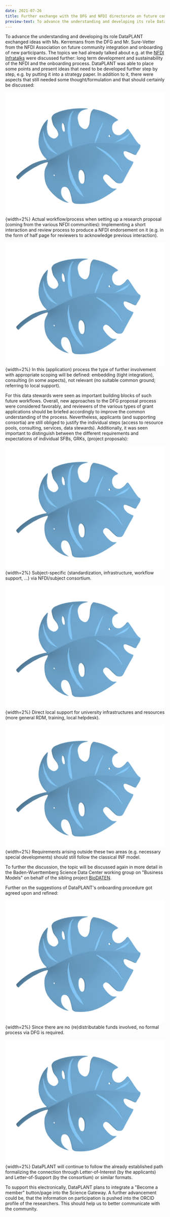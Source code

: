 ```yaml
---
date: 2021-07-26
title: Further exchange with the DFG and NFDI directorate on future community integration and onboarding
preview-text: To advance the understanding and developing its role DataPLANT exchanged ideas with Ms. Kerremans from the DFG and Mr. Sure-Vetter from the NFDI Association on future community integration and onboarding of new participants. The topics we had already talked about e.g. at the NFDI Infratalks were discussed further....
---
```


To advance the understanding and developing its role DataPLANT exchanged ideas with Ms. Kerremans from the DFG and Mr. Sure-Vetter from the NFDI Association on future community integration and onboarding of new participants. The topics we had already talked about e.g. at the [NFDI Infratalks](https://www.youtube.com/watch?v=VTGhtQmn2p4 "NFDI-Infratalk - Gedanken zu Community-Durchdringung und Nachhaltigkeit") were discussed further: long term development and sustainability of the NFDI and the onboarding process. DataPLANT was able to place some points and present ideas that need to be developed further step by step, e.g. by putting it into a strategy paper. In addition to it, there were aspects that still needed some thought/formulation and that should certainly be discussed:

![Blattblau](/src/assets/images/branding/Blattblau.svg){width=2%} Actual workflow/process when setting up a research proposal (coming from the various NFDI communities): Implementing a short interaction and review process to produce a NFDI endorsement on it (e.g. in the form of half page for reviewers to acknowledge previous interaction).

![Blattblau](/src/assets/images/branding/Blattblau.svg){width=2%} In this (application) process the type of further involvement with appropriate scoping will be defined: embedding (tight integration), consulting (in some aspects), not relevant (no suitable common ground; referring to local support).

For this data stewards were seen as important building blocks of such future workflows. Overall, new approaches to the DFG proposal process were considered favorably, and reviewers of the various types of grant applications should be briefed accordingly to improve the common understanding of the process. Nevertheless, applicants (and supporting consortia) are still obliged to justify the individual steps (access to resource pools, consulting, services, data stewards). Additionally, it was seen important to distinguish between the different requirements and expectations of individual SFBs, GRKs, (project proposals):

![Blattblau](/src/assets/images/branding/Blattblau.svg){width=2%}  Subject-specific (standardization, infrastructure, workflow support, ...) via NFDI/subject consortium.

![Blattblau](/src/assets/images/branding/Blattblau.svg){width=2%} Direct local support for university infrastructures and resources (more general RDM, training, local helpdesk).

![Blattblau](/src/assets/images/branding/Blattblau.svg){width=2%} Requirements arising outside these two areas (e.g. necessary special developments) should still follow the classical INF model.

To further the discussion, the topic will be discussed again in more detail in the Baden-Wuerttemberg Science Data Center working group on "Business Models" on behalf of the sibling project [BioDATEN](https://portal.biodaten.info/).

Further on the suggestions of DataPLANT's onboarding procedure got agreed upon and refined:

![Blattblau](/src/assets/images/branding/Blattblau.svg){width=2%} Since there are no (re)distributable funds involved, no formal process via DFG is required.

![Blattblau](/src/assets/images/branding/Blattblau.svg){width=2%} DataPLANT will continue to follow the already established path formalizing the connection through Letter-of-Interest (by the applicants) and Letter-of-Support (by the consortium) or similar formats.

To support this electronically, DataPLANT plans to integrate a "Become a member" button/page into the Science Gateway. A further advancement could be, that the information on participation is pushed into the ORCID profile of the researchers. This should help us to better communicate with the community.